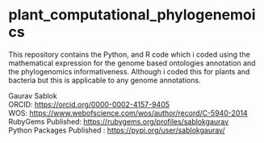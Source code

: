 # plant_computational_phylogenemoics
This repository contains the Python, and R code which i coded using the mathematical expression for the genome based ontologies annotation and the phylogenomics informativeness. Although i coded this for plants and bacteria but this is applicable to any genome annotations. 

Gaurav Sablok \
ORCID: https://orcid.org/0000-0002-4157-9405 \
WOS: https://www.webofscience.com/wos/author/record/C-5940-2014 \
RubyGems Published: https://rubygems.org/profiles/sablokgaurav \
Python Packages Published : https://pypi.org/user/sablokgaurav/

